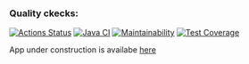 ### Quality ckecks:
[![Actions Status](https://github.com/niyatanya/java-project-99/actions/workflows/hexlet-check.yml/badge.svg)](https://github.com/niyatanya/java-project-99/actions)
[![Java CI](https://github.com/niyatanya/java-project-99/actions/workflows/gradle.yml/badge.svg?branch=main)](https://github.com/niyatanya/java-project-99/actions/workflows/gradle.yml)
[![Maintainability](https://api.codeclimate.com/v1/badges/2608f83f038815497915/maintainability)](https://codeclimate.com/github/niyatanya/java-project-99/maintainability)
[![Test Coverage](https://api.codeclimate.com/v1/badges/2608f83f038815497915/test_coverage)](https://codeclimate.com/github/niyatanya/java-project-99/test_coverage)

App under construction is availabe [here](https://task-manager-ic67.onrender.com)
